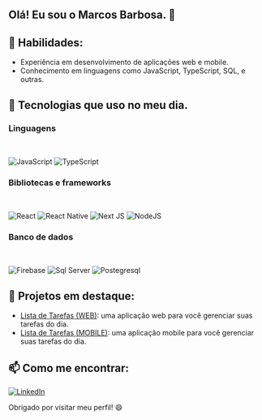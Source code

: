 ## Olá! Eu sou o Marcos Barbosa. 👋

## 🌟 Habilidades:
- Experiência em desenvolvimento de aplicações web e mobile.
- Conhecimento em linguagens como JavaScript, TypeScript, SQL, e outras.

## 🚀 Tecnologias que uso no meu dia.

### Linguagens
<div style="display: inline_block"><br/>

  ![JavaScript](https://img.shields.io/badge/javascript-%23323330.svg?style=for-the-badge&logo=javascript&logoColor=%23F7DF1E) 
  ![TypeScript](https://img.shields.io/badge/typescript-%23007ACC.svg?style=for-the-badge&logo=typescript&logoColor=white) 

</div>

### Bibliotecas e frameworks
<div style="display: inline_block"><br/>
  
  ![React](https://img.shields.io/badge/react-%2320232a.svg?style=for-the-badge&logo=react&logoColor=%2361DAFB) 
  ![React Native](https://img.shields.io/badge/react_native-%2320232a.svg?style=for-the-badge&logo=react&logoColor=%2361DAFB) 
  ![Next JS](https://img.shields.io/badge/Next-black?style=for-the-badge&logo=next.js&logoColor=white)
  ![NodeJS](https://img.shields.io/badge/node.js-6DA55F?style=for-the-badge&logo=node.js&logoColor=white) 
  
</div>

### Banco de dados
<div style="display: inline_block"><br/>

  ![Firebase](https://img.shields.io/badge/firebase-%23039BE5.svg?style=for-the-badge&logo=firebase) 
  ![Sql Server](https://img.shields.io/badge/Microsoft_SQL_Server-CC2927?style=for-the-badge&logo=microsoft-sql-server&logoColor=white)
  ![Postegresql](https://img.shields.io/badge/PostgreSQL-316192?style=for-the-badge&logo=postgresql&logoColor=white) 
  
</div>

## 🔭 Projetos em destaque: 
- [Lista de Tarefas (WEB)](https://github.com/marcosmbm/lista-tarefas-web): uma aplicação web para você gerenciar suas tarefas do dia.
- [Lista de Tarefas (MOBILE)](https://github.com/marcosmbm/lista-tarefas-mobile): uma aplicação mobile para você gerenciar suas tarefas do dia.

## 📫 Como me encontrar:
[![LinkedIn](https://img.shields.io/badge/LinkedIn-%230077B5.svg?logo=linkedin&logoColor=white)](https://www.linkedin.com/in/marcos-barbosa-148224208)

Obrigado por visitar meu perfil! 😄



